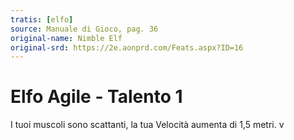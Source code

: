 ```yaml
---
tratis: [elfo]
source: Manuale di Gioco, pag. 36
original-name: Nimble Elf
original-srd: https://2e.aonprd.com/Feats.aspx?ID=16
---
```


# Elfo Agile - Talento 1

I tuoi muscoli sono scattanti, la tua Velocità aumenta di 1,5 metri. v
